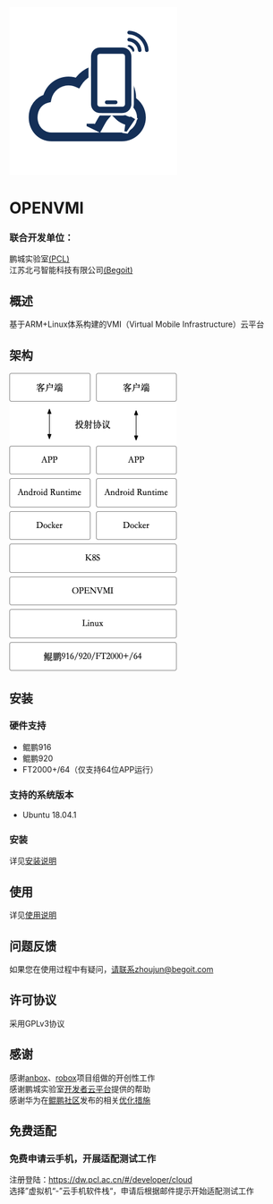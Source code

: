 ![OPENVMI](docs/img/openvmi.png)
# OPENVMI

### 联合开发单位：
鹏城实验室[(PCL)](https://dw.pcl.ac.cn/#/home/index)  
江苏北弓智能科技有限公司[(Begoit)](http://www.begoit.com/)

## 概述
基于ARM+Linux体系构建的VMI（Virtual Mobile Infrastructure）云平台
## 架构
![OPENVMI架构](docs/img/architecture.png)
## 安装
### 硬件支持
* 鲲鹏916  
* 鲲鹏920  
* FT2000+/64（仅支持64位APP运行）
### 支持的系统版本
* Ubuntu 18.04.1  
### 安装
详见[安装说明](docs/install.md)
## 使用
详见[使用说明](docs/云手机使用指导.md)
## 问题反馈
如果您在使用过程中有疑问，请联系zhoujun@begoit.com
## 许可协议
采用GPLv3协议
## 感谢
感谢[anbox](https://github.com/anbox/anbox)、[robox](https://github.com/lag-linaro/robox)项目组做的开创性工作  
感谢鹏城实验室[开发者云平台](https://dw.pcl.ac.cn/#/developer/cloud)提供的帮助  
感谢华为在[鲲鹏社区](https://bbs.huaweicloud.com/forum/forumdisplay-fid-931-orderby-lastpost-filter-typeid-typeid-829.html)发布的相关[优化措施](https://code.opensource.huaweicloud.com/Kunpeng/Native/home)
## 免费适配
### 免费申请云手机，开展适配测试工作  
注册登陆：https://dw.pcl.ac.cn/#/developer/cloud  
选择”虚拟机“-”云手机软件栈“，申请后根据邮件提示开始适配测试工作